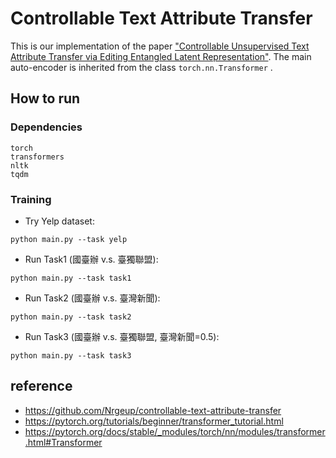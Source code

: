 # Controllable Text Attribute Transfer

This is our implementation of the paper ["Controllable Unsupervised Text Attribute Transfer via Editing Entangled Latent Representation"](https://arxiv.org/abs/1905.12926). The main auto-encoder is inherited from the class `torch.nn.Transformer` . 

## How to run

### Dependencies

```
torch
transformers
nltk
tqdm
```

### Training

* Try Yelp dataset: 

```
python main.py --task yelp
```

* Run Task1 (國臺辦 v.s. 臺獨聯盟): 

```
python main.py --task task1
```

* Run Task2 (國臺辦 v.s. 臺灣新聞): 

```
python main.py --task task2
```
* Run Task3 (國臺辦 v.s. 臺獨聯盟, 臺灣新聞=0.5): 

```
python main.py --task task3
```


## reference

* https://github.com/Nrgeup/controllable-text-attribute-transfer
* https://pytorch.org/tutorials/beginner/transformer_tutorial.html
* https://pytorch.org/docs/stable/_modules/torch/nn/modules/transformer.html#Transformer